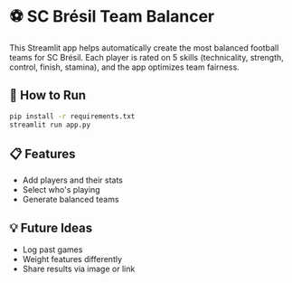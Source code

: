# ⚽ SC Brésil Team Balancer

This Streamlit app helps automatically create the most balanced football teams for SC Brésil. Each player is rated on 5 skills (technicality, strength, control, finish, stamina), and the app optimizes team fairness.

## 🚀 How to Run

```bash
pip install -r requirements.txt
streamlit run app.py
```

## 📋 Features
- Add players and their stats
- Select who's playing
- Generate balanced teams

## 💡 Future Ideas
- Log past games
- Weight features differently
- Share results via image or link


